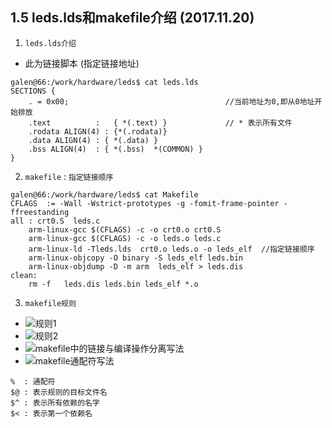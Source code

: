 ## 1.5 leds.lds和makefile介绍 (2017.11.20)
 1. `leds.lds介绍` 
* 此为链接脚本 (指定链接地址)
```
galen@66:/work/hardware/leds$ cat leds.lds 
SECTIONS {
	. = 0x00;                                   //当前地址为0,即从0地址开始排放
  	.text          :   { *(.text) }             // * 表示所有文件
	.rodata ALIGN(4) : {*(.rodata)} 
  	.data ALIGN(4) : { *(.data) }
  	.bss ALIGN(4)  : { *(.bss)  *(COMMON) }
}
```
2. `makefile` : `指定链接顺序`
```
galen@66:/work/hardware/leds$ cat Makefile 
CFLAGS 	:= -Wall -Wstrict-prototypes -g -fomit-frame-pointer -ffreestanding
all : crt0.S  leds.c
	arm-linux-gcc $(CFLAGS) -c -o crt0.o crt0.S
	arm-linux-gcc $(CFLAGS) -c -o leds.o leds.c
	arm-linux-ld -Tleds.lds  crt0.o leds.o -o leds_elf  //指定链接顺序
	arm-linux-objcopy -O binary -S leds_elf leds.bin
	arm-linux-objdump -D -m arm  leds_elf > leds.dis
clean:
	rm -f   leds.dis leds.bin leds_elf *.o
```
3. `makefile规则`
* ![规则1]()
* ![规则2]()
* ![makefile中的链接与编译操作分离写法]()
* ![makefile通配符写法]()
```
%  : 通配符
$@ : 表示规则的目标文件名
$^ : 表示所有依赖的名字
$< : 表示第一个依赖名

```